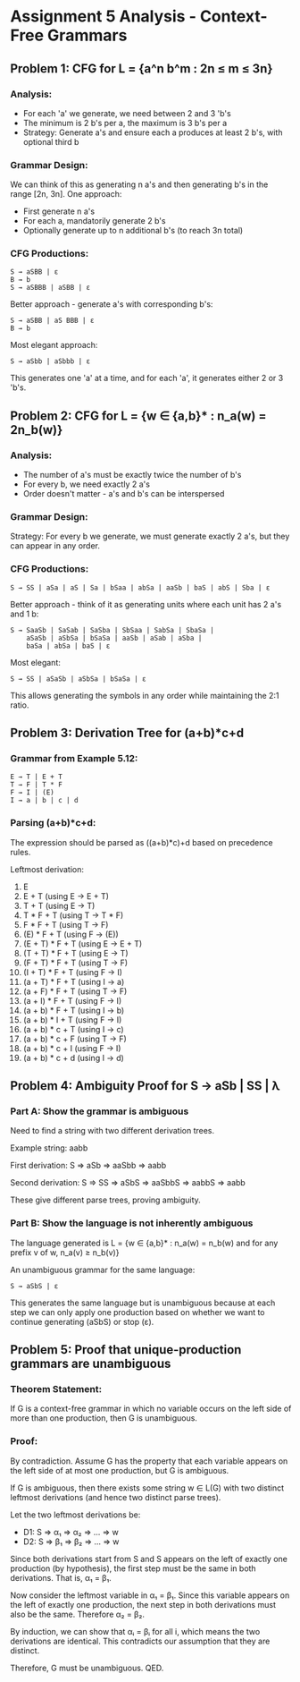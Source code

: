 # Assignment 5 Analysis - Context-Free Grammars

## Problem 1: CFG for L = {a^n b^m : 2n ≤ m ≤ 3n}

### Analysis:
- For each 'a' we generate, we need between 2 and 3 'b's
- The minimum is 2 b's per a, the maximum is 3 b's per a
- Strategy: Generate a's and ensure each a produces at least 2 b's, with optional third b

### Grammar Design:
We can think of this as generating n a's and then generating b's in the range [2n, 3n].
One approach:
- First generate n a's
- For each a, mandatorily generate 2 b's
- Optionally generate up to n additional b's (to reach 3n total)

### CFG Productions:
```
S → aSBB | ε
B → b
S → aSBBB | aSBB | ε
```

Better approach - generate a's with corresponding b's:
```
S → aSBB | aS BBB | ε
B → b
```

Most elegant approach:
```
S → aSbb | aSbbb | ε
```

This generates one 'a' at a time, and for each 'a', it generates either 2 or 3 'b's.

## Problem 2: CFG for L = {w ∈ {a,b}* : n_a(w) = 2n_b(w)}

### Analysis:
- The number of a's must be exactly twice the number of b's
- For every b, we need exactly 2 a's
- Order doesn't matter - a's and b's can be interspersed

### Grammar Design:
Strategy: For every b we generate, we must generate exactly 2 a's, but they can appear in any order.

### CFG Productions:
```
S → SS | aSa | aS | Sa | bSaa | abSa | aaSb | baS | abS | Sba | ε
```

Better approach - think of it as generating units where each unit has 2 a's and 1 b:
```
S → SaaSb | SaSab | SaSba | SbSaa | SabSa | SbaSa |
    aSaSb | aSbSa | bSaSa | aaSb | aSab | aSba |
    baSa | abSa | baS | ε
```

Most elegant:
```
S → SS | aSaSb | aSbSa | bSaSa | ε
```

This allows generating the symbols in any order while maintaining the 2:1 ratio.

## Problem 3: Derivation Tree for (a+b)*c+d

### Grammar from Example 5.12:
```
E → T | E + T
T → F | T * F
F → I | (E)
I → a | b | c | d
```

### Parsing (a+b)*c+d:
The expression should be parsed as ((a+b)*c)+d based on precedence rules.

Leftmost derivation:
1. E
2. E + T  (using E → E + T)
3. T + T  (using E → T)
4. T * F + T  (using T → T * F)
5. F * F + T  (using T → F)
6. (E) * F + T  (using F → (E))
7. (E + T) * F + T  (using E → E + T)
8. (T + T) * F + T  (using E → T)
9. (F + T) * F + T  (using T → F)
10. (I + T) * F + T  (using F → I)
11. (a + T) * F + T  (using I → a)
12. (a + F) * F + T  (using T → F)
13. (a + I) * F + T  (using F → I)
14. (a + b) * F + T  (using I → b)
15. (a + b) * I + T  (using F → I)
16. (a + b) * c + T  (using I → c)
17. (a + b) * c + F  (using T → F)
18. (a + b) * c + I  (using F → I)
19. (a + b) * c + d  (using I → d)

## Problem 4: Ambiguity Proof for S → aSb | SS | λ

### Part A: Show the grammar is ambiguous
Need to find a string with two different derivation trees.

Example string: aabb

First derivation:
S ⇒ aSb ⇒ aaSbb ⇒ aabb

Second derivation:
S ⇒ SS ⇒ aSbS ⇒ aaSbbS ⇒ aabbS ⇒ aabb

These give different parse trees, proving ambiguity.

### Part B: Show the language is not inherently ambiguous
The language generated is L = {w ∈ {a,b}* : n_a(w) = n_b(w) and for any prefix v of w, n_a(v) ≥ n_b(v)}

An unambiguous grammar for the same language:
```
S → aSbS | ε
```

This generates the same language but is unambiguous because at each step we can only apply one production based on whether we want to continue generating (aSbS) or stop (ε).

## Problem 5: Proof that unique-production grammars are unambiguous

### Theorem Statement:
If G is a context-free grammar in which no variable occurs on the left side of more than one production, then G is unambiguous.

### Proof:
By contradiction. Assume G has the property that each variable appears on the left side of at most one production, but G is ambiguous.

If G is ambiguous, then there exists some string w ∈ L(G) with two distinct leftmost derivations (and hence two distinct parse trees).

Let the two leftmost derivations be:
- D1: S ⇒ α₁ ⇒ α₂ ⇒ ... ⇒ w
- D2: S ⇒ β₁ ⇒ β₂ ⇒ ... ⇒ w

Since both derivations start from S and S appears on the left of exactly one production (by hypothesis), the first step must be the same in both derivations. That is, α₁ = β₁.

Now consider the leftmost variable in α₁ = β₁. Since this variable appears on the left of exactly one production, the next step in both derivations must also be the same. Therefore α₂ = β₂.

By induction, we can show that αᵢ = βᵢ for all i, which means the two derivations are identical. This contradicts our assumption that they are distinct.

Therefore, G must be unambiguous. QED.